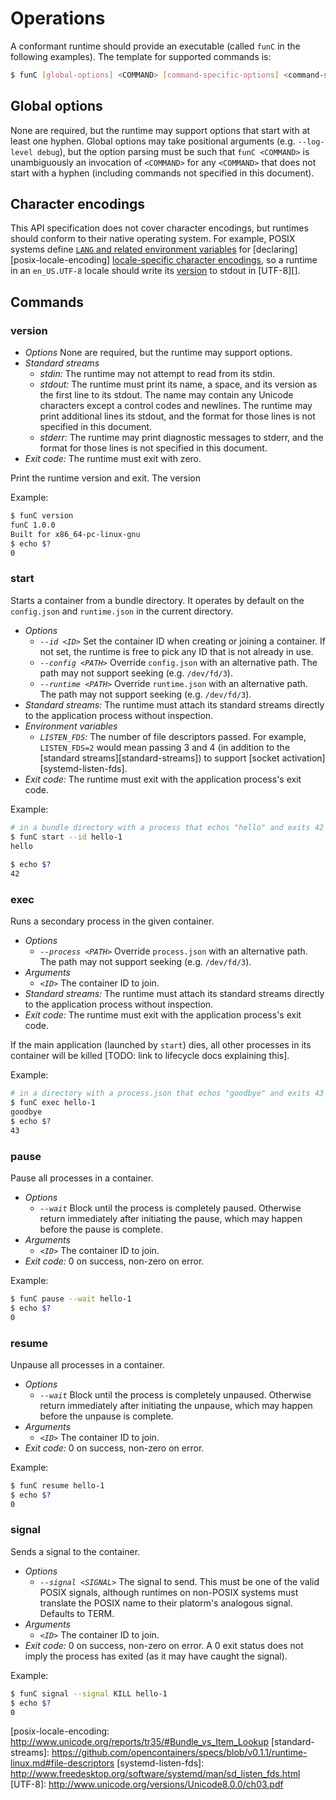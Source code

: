 # Operations

A conformant runtime should provide an executable (called `funC` in the following examples).
The template for supported commands is:

```sh
$ funC [global-options] <COMMAND> [command-specific-options] <command-specific-arguments>
```

## Global options

None are required, but the runtime may support options that start with at least one hyphen.
Global options may take positional arguments (e.g. `--log-level debug`), but the option parsing must be such that `funC <COMMAND>` is unambiguously an invocation of `<COMMAND>` for any `<COMMAND>` that does not start with a hyphen (including commands not specified in this document).

## Character encodings

This API specification does not cover character encodings, but runtimes should conform to their native operating system.
For example, POSIX systems define [`LANG` and related environment variables][posix-lang] for [declaring][posix-locale-encoding] [locale-specific character encodings][posix-encoding], so a runtime in an `en_US.UTF-8` locale should write its [version](#version) to stdout in [UTF-8][].

## Commands

### version

* *Options* None are required, but the runtime may support options.
* *Standard streams*
  * *stdin:* The runtime may not attempt to read from its stdin.
  * *stdout:* The runtime must print its name, a space, and its version as the first line to its stdout.
    The name may contain any Unicode characters except a control codes and newlines.
    The runtime may print additional lines its stdout, and the format for those lines is not specified in this document.
  * *stderr:* The runtime may print diagnostic messages to stderr, and the format for those lines is not specified in this document.
* *Exit code:* The runtime must exit with zero.

Print the runtime version and exit.
The version

Example:
```sh
$ funC version
funC 1.0.0
Built for x86_64-pc-linux-gnu
$ echo $?
0
```

### start

Starts a container from a bundle directory. 
It operates by default on the `config.json` and `runtime.json` in the current directory.

* *Options*
  * *`--id <ID>`* Set the container ID when creating or joining a container.
    If not set, the runtime is free to pick any ID that is not already in use.
  * *`--config <PATH>`* Override `config.json` with an alternative path.  The path may not support seeking (e.g. `/dev/fd/3`).
  * *`--runtime <PATH>`* Override `runtime.json` with an alternative path.  The path may not support seeking (e.g. `/dev/fd/3`).
* *Standard streams:* The runtime must attach its standard streams directly to the application process without inspection.
* *Environment variables*
  * *`LISTEN_FDS`:* The number of file descriptors passed.
    For example, `LISTEN_FDS=2` would mean passing 3 and 4 (in addition to the [standard streams][standard-streams]) to support [socket activation][systemd-listen-fds].
* *Exit code:* The runtime must exit with the application process's exit code.

Example:
```sh
# in a bundle directory with a process that echos "hello" and exits 42
$ funC start --id hello-1
hello
 
$ echo $?
42
```

### exec

Runs a secondary process in the given container.

* *Options*
  * *`--process <PATH>`* Override `process.json` with an alternative path.  The path may not support seeking (e.g. `/dev/fd/3`).
* *Arguments*
  * *`<ID>`* The container ID to join.
* *Standard streams:* The runtime must attach its standard streams directly to the application process without inspection.
* *Exit code:* The runtime must exit with the application process's exit code.

If the main application (launched by `start`) dies, all other processes in its container will be killed [TODO: link to lifecycle docs explaining this].

Example:
```sh
# in a directory with a process.json that echos "goodbye" and exits 43
$ funC exec hello-1
goodbye
$ echo $?
43
```

### pause

Pause all processes in a container.

* *Options*
  * *`--wait`* Block until the process is completely paused.
  Otherwise return immediately after initiating the pause, which may happen before the pause is complete.
* *Arguments*
  * *`<ID>`* The container ID to join.
* *Exit code:* 0 on success, non-zero on error.

Example:
```sh
$ funC pause --wait hello-1
$ echo $?
0
```

### resume

Unpause all processes in a container.

* *Options*
  * *`--wait`* Block until the process is completely unpaused.
  Otherwise return immediately after initiating the unpause, which may happen before the unpause is complete.
* *Arguments*
  * *`<ID>`* The container ID to join.
* *Exit code:* 0 on success, non-zero on error.

Example:
```sh
$ funC resume hello-1
$ echo $?
0
```

### signal

Sends a signal to the container.

* *Options*
  * *`--signal <SIGNAL>`* The signal to send.
    This must be one of the valid POSIX signals, although runtimes on non-POSIX systems must translate the POSIX name to their platorm's analogous signal.
    Defaults to TERM.
* *Arguments*
  * *`<ID>`* The container ID to join.
* *Exit code:* 0 on success, non-zero on error.
  A 0 exit status does not imply the process has exited (as it may have caught the signal).

Example:
```sh
$ funC signal --signal KILL hello-1
$ echo $?
0
```

[posix-encoding]: http://pubs.opengroup.org/onlinepubs/9699919799/basedefs/V1_chap06.html#tag_06_02
[posix-lang]: http://pubs.opengroup.org/onlinepubs/9699919799/basedefs/V1_chap08.html#tag_08_02
[posix-locale-encoding: http://www.unicode.org/reports/tr35/#Bundle_vs_Item_Lookup
[standard-streams]: https://github.com/opencontainers/specs/blob/v0.1.1/runtime-linux.md#file-descriptors
[systemd-listen-fds]: http://www.freedesktop.org/software/systemd/man/sd_listen_fds.html
[UTF-8]: http://www.unicode.org/versions/Unicode8.0.0/ch03.pdf
